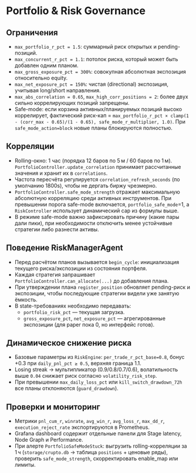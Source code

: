﻿# Portfolio & Risk Governance

## Ограничения
- `max_portfolio_r_pct = 1.5`: суммарный риск открытых и pending-позиций.
- `max_concurrent_r_pct = 1.1`: потолок риска, который может быть добавлен одним планом.
- `max_gross_exposure_pct = 300%`: совокупная абсолютная экспозиция относительно equity.
- `max_net_exposure_pct = 150%`: чистая (directional) экспозиция, учитывая long/short направления.
- `max_abs_correlation = 0.65`, `max_high_corr_positions = 2`: более двух сильно коррелирующих позиций запрещены.
- Safe-mode: если корзина активных/планируемых позиций высоко коррелирует, фактический риск-кап = `max_portfolio_r_pct × clamp(1 - (corr_max - 0.65)/(1 - 0.65), safe_mode_r_multiplier, 1.0)`. При `safe_mode_action=block` новые планы блокируются полностью.

## Корреляции
- Rolling-окно: 1 час (порядка 12 баров по 5 м / 60 баров по 1 м). `PortfolioController.update_correlation` принимает рассчитанные значения и хранит их в `correlations`.
- Частота пересчёта регулируется `correlation_refresh_seconds` (по умолчанию 1800s), чтобы не дергать биржу чрезмерно.
- `PortfolioController.safe_mode_strength` отражает максимальную абсолютную корреляцию среди активных инструментов. При превышении порога safe-mode включается, `portfolio_safe_mode`=1, а `RiskController` использует динамический cap из формулы выше.
- В режиме safe-mode важно зафиксировать причину (какие пары дали пики), при необходимости отключить менее устойчивые стратегии либо разнести активы.

## Поведение RiskManagerAgent
- Перед расчётом планов вызывается `begin_cycle`: инициализация текущего риска/экспозиции из состояния портфеля.
- Каждая стратегия запрашивает `PortfolioController.can_allocate(...)` до добавления плана.
- При утверждении плана `register_position` обновляет pending-риск и экспозиции, чтобы последующие стратегии видели уже занятую ёмкость.
- В state-требованиях необходимо передавать:
  - `portfolio_risk_pct` — текущая загрузка.
  - `gross_exposure_pct`, `net_exposure_pct` — агрегированные экспозиции (для paper пока 0, но интерфейс готов).

## Динамическое снижение риска
- Базовые параметры из `RiskEngine`: `per_trade_r_pct_base=0.8`, бонус +0.3 при `daily_pnl_pct ≥ 0.5`, верхняя граница 1.1.
- Losing streak → мультипликатор (0.9/0.8/0.7/0.6), волатильность выше `0.04` снижает риск согласно `volatility_risk_step`.
- При превышении `max_daily_loss_pct` или `kill_switch_drawdown_72h` все планы отклоняются (`guard_drawdown`).

## Проверки и мониторинг
- Метрики `pnl_cum_r`, `winrate`, `avg_win_r`, `avg_loss_r`, `max_dd_r`, `execution_reject_rate` экспортируются в Prometheus.
- Grafana dashboard содержит отдельные панели для Stage latency, Node Graph и Performance.
- При алерте `PortfolioSafeModeStuck`: выгрузить rolling-корреляции за 1 ч (`storage/crupto.db` → таблица `positions` + ценовые ряды), проверить `safe_mode_strength`, скорректировать enable_map или лимиты.
